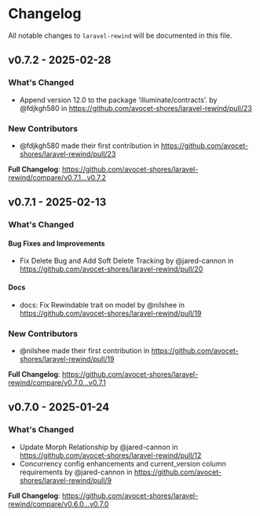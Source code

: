 # Changelog

All notable changes to `laravel-rewind` will be documented in this file.

## v0.7.2 - 2025-02-28

### What's Changed

* Append version 12.0 to the package ‘illuminate/contracts’. by @fdjkgh580 in https://github.com/avocet-shores/laravel-rewind/pull/23

### New Contributors

* @fdjkgh580 made their first contribution in https://github.com/avocet-shores/laravel-rewind/pull/23

**Full Changelog**: https://github.com/avocet-shores/laravel-rewind/compare/v0.7.1...v0.7.2

## v0.7.1 - 2025-02-13

### What's Changed

#### Bug Fixes and Improvements

* Fix Delete Bug and Add Soft Delete Tracking by @jared-cannon in https://github.com/avocet-shores/laravel-rewind/pull/20

#### Docs

* docs: Fix Rewindable trait on model by @nilshee in https://github.com/avocet-shores/laravel-rewind/pull/19

### New Contributors

* @nilshee made their first contribution in https://github.com/avocet-shores/laravel-rewind/pull/19

**Full Changelog**: https://github.com/avocet-shores/laravel-rewind/compare/v0.7.0...v0.7.1

## v0.7.0 - 2025-01-24

### What's Changed

* Update Morph Relationship by @jared-cannon in https://github.com/avocet-shores/laravel-rewind/pull/12
* Concurrency config enhancements and current_version column requirements by @jared-cannon in https://github.com/avocet-shores/laravel-rewind/pull/9

**Full Changelog**: https://github.com/avocet-shores/laravel-rewind/compare/v0.6.0...v0.7.0
